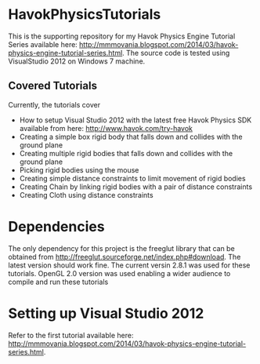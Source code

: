 HavokPhysicsTutorials
=====================
This is the supporting repository for my Havok Physics Engine Tutorial Series available here: http://mmmovania.blogspot.com/2014/03/havok-physics-engine-tutorial-series.html. The source code is tested using VisualStudio 2012 on Windows 7 machine. 

Covered Tutorials
-----------------
Currently, the tutorials cover
* How to setup Visual Studio 2012 with the latest free Havok Physics SDK available from here: http://www.havok.com/try-havok
* Creating a simple box rigid body that falls down and collides with the ground plane
* Creating multiple rigid bodies that falls down and collides with the ground plane
* Picking rigid bodies using the mouse 
* Creating simple distance constraints to limit movement of rigid bodies
* Creating Chain by linking rigid bodies with a pair of distance constraints
* Creating Cloth using distance constraints

Dependencies
============
The only dependency for this project is the freeglut library that can be obtained from http://freeglut.sourceforge.net/index.php#download. The latest version should work fine. The current versin 2.8.1 was used for these tutorials. OpenGL 2.0 version was used enabling a wider audience to compile and run these tutorials

Setting up Visual Studio 2012
=============================
Refer to the first tutorial available here: http://mmmovania.blogspot.com/2014/03/havok-physics-engine-tutorial-series.html.
